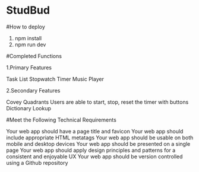 # StudBud
#How to deploy

1. npm install
2. npm run dev

#Completed Functions

1.Primary Features

Task List
Stopwatch Timer
Music Player

2.Secondary Features

Covey Quadrants
Users are able to start, stop, reset the timer with buttons
Dictionary Lookup

#Meet the Following Technical Requirements

Your web app should have a page title and favicon
Your web app should include appropriate HTML metatags
Your web app should be usable on both mobile and desktop devices
Your web app should be presented on a single page
Your web app should apply design principles and patterns for a consistent and enjoyable UX
Your web app should be version controlled using a Github repository
